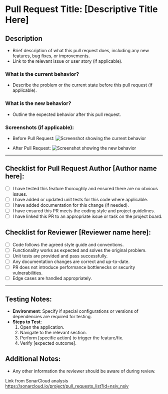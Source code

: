 # Pull Request Title: [Descriptive Title Here]

## Description
- Brief description of what this pull request does, including any new features, bug fixes, or improvements.
- Link to the relevant issue or user story (if applicable).

### What is the current behavior?
- Describe the problem or the current state before this pull request (if applicable).

### What is the new behavior?
- Outline the expected behavior after this pull request.

### Screenshots (if applicable):
- Before Pull Request:
  ![Screenshot showing the current behavior](url-to-screenshot)
  
- After Pull Request:
  ![Screenshot showing the new behavior](url-to-screenshot)

---

## Checklist for Pull Request Author [Author name here]:
- [ ] I have tested this feature thoroughly and ensured there are no obvious issues.
- [ ] I have added or updated unit tests for this code where applicable.
- [ ] I have added documentation for this change (if needed).
- [ ] I have ensured this PR meets the coding style and project guidelines.
- [ ] I have linked this PR to an appropriate issue or task on the project board.
  
## Checklist for Reviewer [Reviewer name here]:
- [ ] Code follows the agreed style guide and conventions.
- [ ] Functionality works as expected and solves the original problem.
- [ ] Unit tests are provided and pass successfully.
- [ ] Any documentation changes are correct and up-to-date.
- [ ] PR does not introduce performance bottlenecks or security vulnerabilities.
- [ ] Edge cases are handled appropriately.

---

## Testing Notes:
- **Environment**: Specify if special configurations or versions of dependencies are required for testing.
- **Steps to Test**: 
  1. Open the application.
  2. Navigate to the relevant section.
  3. Perform [specific action] to trigger the feature/fix.
  4. Verify [expected outcome].
  
## Additional Notes:
- Any other information the reviewer should be aware of during review.

Link from SonarCloud analysis
https://sonarcloud.io/project/pull_requests_list?id=nsiv_nsiv

